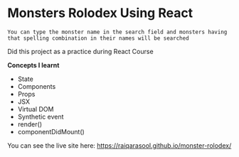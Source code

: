 # Monsters Rolodex Using React

`You can type the monster name in the search field and monsters having that spelling combination in their names will be searched`

Did this project as a practice during React Course

**Concepts I learnt**

* State
* Components
* Props
* JSX
* Virtual DOM
* Synthetic event
* render()
* componentDidMount()

You can see the live site here: https://raiqarasool.github.io/monster-rolodex/

